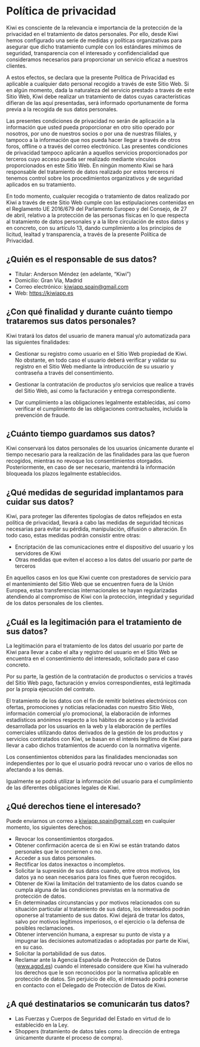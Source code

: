 # Política de privacidad

Kiwi es consciente de la relevancia e importancia de la protección de la privacidad en el tratamiento de datos personales. Por ello, desde Kiwi hemos configurado una serie de medidas y políticas organizativas para asegurar que dicho tratamiento cumple con los estándares mínimos de seguridad, transparencia con el interesado y confidencialidad que consideramos necesarios para proporcionar un servicio eficaz a nuestros clientes.

A estos efectos, se declara que la presente Política de Privacidad es aplicable a cualquier dato personal recogido a través de este Sitio Web. Si en algún momento, dada la naturaleza del servicio prestado a través de este Sitio Web, Kiwi debe realizar un tratamiento de datos cuyas características difieran de las aquí presentadas, será informado oportunamente de forma previa a la recogida de sus datos personales.

Las presentes condiciones de privacidad no serán de aplicación a la información que usted pueda proporcionar en otro sitio operado por nosotros, por uno de nuestros socios o por una de nuestras filiales, y tampoco a la información que nos pueda hacer llegar a través de otros foros, offline o a través del correo electrónico. Las presentes condiciones de privacidad tampoco aplicarán a aquellos servicios proporcionados por terceros cuyo acceso pueda ser realizado mediante vínculos proporcionados en este Sitio Web. En ningún momento Kiwi se hará responsable del tratamiento de datos realizado por estos terceros ni tenemos control sobre los procedimientos organizativos y de seguridad aplicados en su tratamiento.

En todo momento, cualquier recogida o tratamiento de datos realizado por Kiwi a través de este Sitio Web cumple con las estipulaciones contenidas en el Reglamento UE 2016/679 del Parlamento Europeo y del Consejo, de 27 de abril, relativo a la protección de las personas físicas en lo que respecta al tratamiento de datos personales y a la libre circulación de estos datos y en concreto, con su artículo 13, dando cumplimiento a los principios de licitud, lealtad y transparencia, a través de la presente Política de Privacidad.

## ¿Quién es el responsable de sus datos?

- Titular: Anderson Méndez (en adelante, “Kiwi”)
- Domicilio: Gran Vía, Madrid
- Correo electrónico: kiwiapp.spain@gmail.com
- Web: https://kiwiapp.es

## ¿Con qué finalidad y durante cuánto tiempo trataremos sus datos personales?

Kiwi tratará los datos del usuario de manera manual y/o automatizada para las siguientes finalidades:

- Gestionar su registro como usuario en el Sitio Web propiedad de Kiwi. No obstante, en todo caso el usuario deberá verificar y validar su registro en el Sitio Web mediante la introducción de su usuario y contraseña a través del consentimiento.

- Gestionar la contratación de productos y/o servicios que realice a través del Sitio Web, así como la facturación y entrega correspondiente.

- Dar cumplimiento a las obligaciones legalmente establecidas, así como verificar el cumplimiento de las obligaciones contractuales, incluida la prevención de fraude.

## ¿Cuánto tiempo guardamos sus datos?

Kiwi conservará los datos personales de los usuarios únicamente durante el tiempo necesario para la realización de las finalidades para las que fueron recogidos, mientras no revoque los consentimientos otorgados. Posteriormente, en caso de ser necesario, mantendrá la información bloqueada los plazos legalmente establecidos.

## ¿Qué medidas de seguridad implantamos para cuidar sus datos?
Kiwi, para proteger las diferentes tipologías de datos reflejados en esta política de privacidad, llevará a cabo las medidas de seguridad técnicas necesarias para evitar su pérdida, manipulación, difusión o alteración. En todo caso, estas medidas podrán consistir entre otras:

- Encriptación de las comunicaciones entre el dispositivo del usuario y los servidores de Kiwi
- Otras medidas que eviten el acceso a los datos del usuario por parte de terceros

En aquellos casos en los que Kiwi cuente con prestadores de servicio para el mantenimiento del Sitio Web que se encuentren fuera de la Unión Europea, estas transferencias internacionales se hayan regularizadas atendiendo al compromiso de Kiwi con la protección, integridad y seguridad de los datos personales de los clientes.

## ¿Cuál es la legitimación para el tratamiento de sus datos?

La legitimación para el tratamiento de los datos del usuario por parte de Kiwi para llevar a cabo el alta y registro del usuario en el Sitio Web se encuentra en el consentimiento del interesado, solicitado para el caso concreto.

Por su parte, la gestión de la contratación de productos o servicios a través del Sitio Web pago, facturación y envíos correspondientes, está legitimada por la propia ejecución del contrato.

El tratamiento de los datos con el fin de remitir boletines electrónicos con ofertas, promociones y noticias relacionadas con nuestro Sitio Web, información comercial y/o promocional, la elaboración de informes estadísticos anónimos respecto a los hábitos de acceso y la actividad desarrollada por los usuarios en la web y la elaboración de perfiles comerciales utilizando datos derivados de la gestión de los productos y servicios contratados con Kiwi, se basan en el interés legítimo de Kiwi para llevar a cabo dichos tratamientos de acuerdo con la normativa vigente.

Los consentimientos obtenidos para las finalidades mencionadas son independientes por lo que el usuario podrá revocar uno o varios de ellos no afectando a los demás.

Igualmente se podrá utilizar la información del usuario para el cumplimiento de las diferentes obligaciones legales de Kiwi.

## ¿Qué derechos tiene el interesado?

Puede enviarnos un correo a kiwiapp.spain@gmail.com en cualquier momento, los siguientes derechos:

- Revocar los consentimientos otorgados.
- Obtener confirmación acerca de si en Kiwi se están tratando datos personales que le conciernen o no.
- Acceder a sus datos personales.
- Rectificar los datos inexactos o incompletos.
- Solicitar la supresión de sus datos cuando, entre otros motivos, los datos ya no sean necesarios para los fines que fueron recogidos.
- Obtener de Kiwi la limitación del tratamiento de los datos cuando se cumpla alguna de las condiciones previstas en la normativa de protección de datos.
- En determinadas circunstancias y por motivos relacionados con su situación particular al tratamiento de sus datos, los interesados podrán oponerse al tratamiento de sus datos. Kiwi dejará de tratar los datos, salvo por motivos legítimos imperiosos, o el ejercicio o la defensa de posibles reclamaciones.
- Obtener intervención humana, a expresar su punto de vista y a impugnar las decisiones automatizadas o adoptadas por parte de Kiwi, en su caso.
- Solicitar la portabilidad de sus datos.
- Reclamar ante la Agencia Española de Protección de Datos (www.agpd.es) cuando el interesado considere que Kiwi ha vulnerado los derechos que le son reconocidos por la normativa aplicable en protección de datos. Sin perjuicio de ello, el interesado podrá ponerse en contacto con el Delegado de Protección de Datos de Kiwi.

## ¿A qué destinatarios se comunicarán tus datos?

- Las Fuerzas y Cuerpos de Seguridad del Estado en virtud de lo establecido en la Ley.
- Shoppers (tratamiento de datos tales como la dirección de entrega únicamente durante el proceso de compra).
